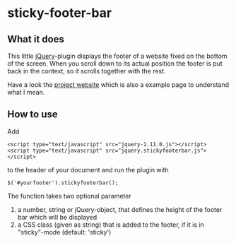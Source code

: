 # sticky-footer-bar

## What it does

This little [jQuery](http://jquery.com/)-plugin displays the footer of a website fixed on
the bottom of the screen. When you scroll down to its actual position the footer is  put back
in the context, so it scrolls together with the rest.

Have a look the [project website](http://defname.github.io/sticky-footer-bar/) which is also
a example page to understand what I mean.

## How to use

Add

	<script type="text/javascript" src="jquery-1.11.0.js"></script>
	<script type="text/javascript" src="jquery.stickyfooterbar.js"></script>

to the header of your document and run the plugin with

	$('#yourfooter').stickyfooterbar();

The function takes two optional parameter

1. a number, string or jQuery-object, that defines the height of the footer bar which will
   be displayed 
2. a CSS class (given as string) that is added to the footer, if it is in "sticky"-mode
   (default: 'sticky')
